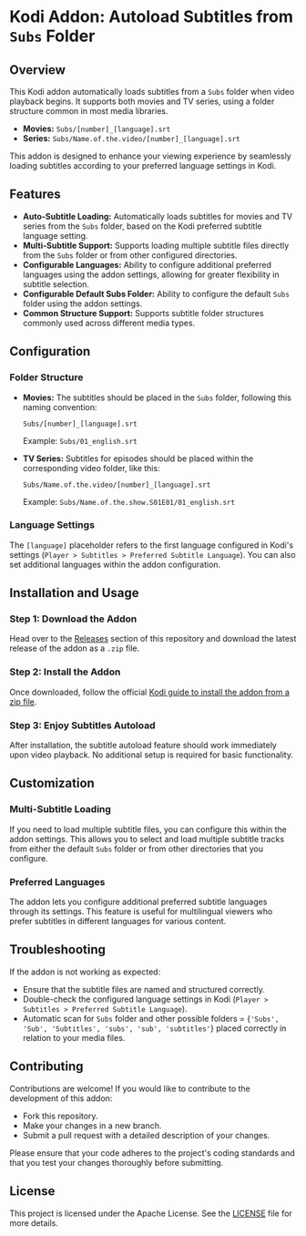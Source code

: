 # Kodi Addon: Autoload Subtitles from `Subs` Folder

## Overview

This Kodi addon automatically loads subtitles from a `Subs` folder when video playback begins. It supports both movies and TV series, using a folder structure common in most media libraries.

- **Movies:** `Subs/[number]_[language].srt`
- **Series:** `Subs/Name.of.the.video/[number]_[language].srt`

This addon is designed to enhance your viewing experience by seamlessly loading subtitles according to your preferred language settings in Kodi.

## Features

- **Auto-Subtitle Loading:** Automatically loads subtitles for movies and TV series from the `Subs` folder, based on the Kodi preferred subtitle language setting.
- **Multi-Subtitle Support:** Supports loading multiple subtitle files directly from the `Subs` folder or from other configured directories.
- **Configurable Languages:** Ability to configure additional preferred languages using the addon settings, allowing for greater flexibility in subtitle selection.
- **Configurable Default Subs Folder:** Ability to configure the default `Subs` folder using the addon settings.
- **Common Structure Support:** Supports subtitle folder structures commonly used across different media types.

## Configuration

### Folder Structure

- **Movies:** The subtitles should be placed in the `Subs` folder, following this naming convention:
  ```
  Subs/[number]_[language].srt
  ```
  Example: `Subs/01_english.srt`

- **TV Series:** Subtitles for episodes should be placed within the corresponding video folder, like this:
  ```
  Subs/Name.of.the.video/[number]_[language].srt
  ```
  Example: `Subs/Name.of.the.show.S01E01/01_english.srt`

### Language Settings

The `[language]` placeholder refers to the first language configured in Kodi's settings (`Player > Subtitles > Preferred Subtitle Language`). You can also set additional languages within the addon configuration.

## Installation and Usage

### Step 1: Download the Addon

Head over to the [Releases](#) section of this repository and download the latest release of the addon as a `.zip` file.

### Step 2: Install the Addon

Once downloaded, follow the official [Kodi guide to install the addon from a zip file](https://kodi.wiki/view/Archive:Install_add-ons_from_zip_files).

### Step 3: Enjoy Subtitles Autoload

After installation, the subtitle autoload feature should work immediately upon video playback. No additional setup is required for basic functionality.

## Customization

### Multi-Subtitle Loading

If you need to load multiple subtitle files, you can configure this within the addon settings. This allows you to select and load multiple subtitle tracks from either the default `Subs` folder or from other directories that you configure.

### Preferred Languages

The addon lets you configure additional preferred subtitle languages through its settings. This feature is useful for multilingual viewers who prefer subtitles in different languages for various content.

## Troubleshooting

If the addon is not working as expected:
- Ensure that the subtitle files are named and structured correctly.
- Double-check the configured language settings in Kodi (`Player > Subtitles > Preferred Subtitle Language`).
- Automatic scan for `Subs` folder and other possible folders = {`'Subs', 'Sub', 'Subtitles', 'subs', 'sub', 'subtitles'`} placed correctly in relation to your media files.

## Contributing

Contributions are welcome! If you would like to contribute to the development of this addon:
- Fork this repository.
- Make your changes in a new branch.
- Submit a pull request with a detailed description of your changes.

Please ensure that your code adheres to the project's coding standards and that you test your changes thoroughly before submitting.

## License

This project is licensed under the Apache License. See the [LICENSE](LICENSE) file for more details.

